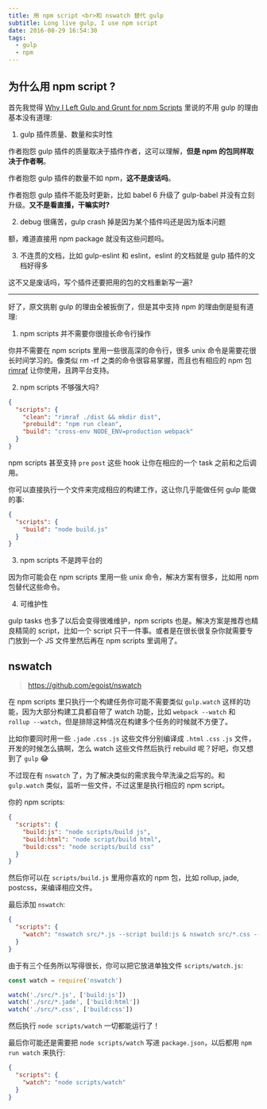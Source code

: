 ```yaml
---
title: 用 npm script <br>和 nswatch 替代 gulp
subtitle: Long live gulp, I use npm script
date: 2016-08-29 16:54:30
tags:
  - gulp
  - npm
---
```


## 为什么用 npm script ?

首先我觉得  [Why I Left Gulp and Grunt for npm Scripts](https://medium.freecodecamp.com/why-i-left-gulp-and-grunt-for-npm-scripts-3d6853dd22b8#.8wsejnq0u) 里说的不用 gulp 的理由基本没有道理:

1. gulp 插件质量、数量和实时性

作者抱怨 gulp 插件的质量取决于插件作者，这可以理解，**但是 npm 的包同样取决于作者啊**。

作者抱怨 gulp 插件的数量不如 npm，**这不是废话吗**。

作者抱怨 gulp 插件不能及时更新，比如 babel 6 升级了 gulp-babel 并没有立刻升级。**又不是看直播，干嘛实时?**

2. debug 很痛苦，gulp crash 掉是因为某个插件吗还是因为版本问题

额，难道直接用 npm package 就没有这些问题吗。

3. 不连贯的文档，比如 gulp-eslint 和 eslint，eslint 的文档就是 gulp 插件的文档好得多

这不又是废话吗，写个插件还要把用的包的文档重新写一遍?

---

好了，原文挑剔 gulp 的理由全被扳倒了，但是其中支持 npm 的理由倒是挺有道理:

1. npm scripts 并不需要你很擅长命令行操作

你并不需要在 npm scripts 里用一些很高深的命令行，很多 unix 命令是需要花很长时间学习的。像类似 rm -rf 之类的命令很容易掌握，而且也有相应的 npm 包 [rimraf](https://github.com/isaacs/rimraf) 让你使用，且跨平台支持。

2. npm scripts 不够强大吗?

```JSON
{
  "scripts": {
    "clean": "rimraf ./dist && mkdir dist",
    "prebuild": "npm run clean",
    "build": "cross-env NODE_ENV=production webpack"
  }
}
```

npm scripts 甚至支持 `pre` `post` 这些 hook 让你在相应的一个 task 之前和之后调用。

你可以直接执行一个文件来完成相应的构建工作，这让你几乎能做任何 gulp 能做的事:

```JSON
{
  "scripts": {
    "build": "node build.js"
  }
}
```

3. npm scripts 不是跨平台的

因为你可能会在 npm scripts 里用一些 unix 命令，解决方案有很多，比如用 npm 包替代这些命令。

4. 可维护性

gulp tasks 也多了以后会变得很难维护，npm scripts 也是。解决方案是推荐也精良精简的 script，比如一个 script 只干一件事。或者是在很长很复杂你就需要专门放到一个 JS 文件里然后再在 npm scripts 里调用了。

## nswatch

> https://github.com/egoist/nswatch

在 npm scripts 里只执行一个构建任务你可能不需要类似 `gulp.watch` 这样的功能，因为大部分构建工具都自带了 watch 功能，比如 `webpack --watch` 和 `rollup --watch`，但是排除这种情况在构建多个任务的时候就不方便了。

比如你要同时用一些 `.jade` `.css` `.js` 这些文件分别编译成 `.html` `.css` `.js` 文件，开发的时候怎么搞啊，怎么 watch 这些文件然后执行 rebuild 呢？好吧，你又想到了 `gulp` 😂

不过现在有 `nswatch` 了，为了解决类似的需求我今早洗澡之后写的。和 `gulp.watch` 类似，监听一些文件，不过这里是执行相应的 npm script。

你的 npm scripts:

```JSON
{
  "scripts": {
    "build:js": "node scripts/build js",
    "build:html": "node script/build html",
    "build:css": "node scripts/build css"
  }
}
```

然后你可以在 `scripts/build.js` 里用你喜欢的 npm 包，比如 rollup, jade, postcss，来编译相应文件。

最后添加 `nswatch`:

```JSON
{
  "scripts": {
    "watch": "nswatch src/*.js --script build:js & nswatch src/*.css --script build:css  & nswatch src/*.jade --script build:html "
  }
}
```

由于有三个任务所以写得很长，你可以把它放进单独文件 `scripts/watch.js`:

```JavaScript
const watch = require('nswatch')

watch('./src/*.js', ['build:js'])
watch('./src/*.jade', ['build:html'])
watch('./src/*.css', ['build:css'])
```

然后执行 `node scripts/watch` 一切都能运行了！

最后你可能还是需要把 `node scripts/watch` 写进 `package.json`，以后都用 `npm run watch` 来执行:

```JSON
{
  "scripts": {
    "watch": "node scripts/watch"
  }
}
```